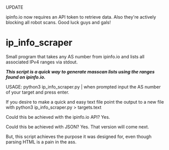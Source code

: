 UPDATE

ipinfo.io now requires an API token to retrieve data.  Also they're actively blocking all robot scans.  Good luck guys and gals!

# ip_info_scraper
Small program that takes any AS number from ipinfo.io and lists all associated IPv4 ranges via stdout.

***This script is a quick way to generate masscan lists using the ranges found on ipinfo.io.*** 

USAGE: python3 ip_info_scraper.py | when prompted input the AS number of your target and press enter.

If you desire to make a quick and easy text file point the output to a new file with python3 ip_info_scraper.py > targets.text

Could this be achieved with the ipinfo.io API? Yes.

Could this be achieved with JSON? Yes.  That version will come next.  

But, this script achieves the purpose it was designed for, even though parsing HTML is a pain in the ass. 

